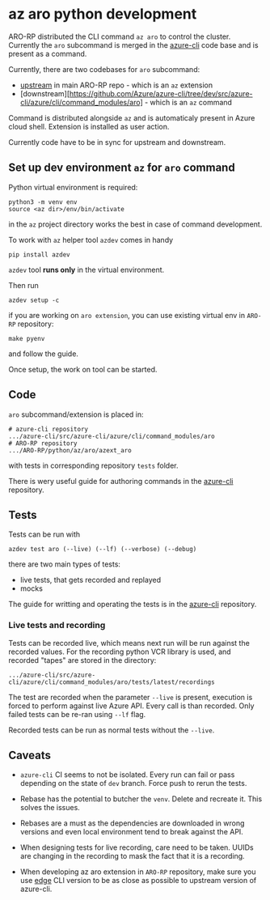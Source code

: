 # az aro python development

ARO-RP distributed the CLI command `az aro` to control the cluster.
Currently the `aro` subcommand is merged in the
[azure-cli](https://github.com/azure/azure-cli) code base and
is present as a command.

Currently, there are two codebases for `aro` subcommand:

* [upstream](https://github.com/Azure/ARO-RP/tree/master/python/az/aro) in main ARO-RP repo - which is an `az` extension
* [downstream][https://github.com/Azure/azure-cli/tree/dev/src/azure-cli/azure/cli/command_modules/aro] - which is an `az` command

Command is distributed alongside `az` and is automaticaly present in Azure cloud
shell. Extension is installed as user action.

Currently code have to be in sync for upstream and downstream.

## Set up dev environment `az` for `aro` command

Python virtual environment is required:

```
python3 -m venv env
source <az dir>/env/bin/activate
```

in the `az` project directory works the best in case of command development.

To work with `az` helper tool `azdev` comes in handy

```
pip install azdev
```

`azdev` tool **runs only** in the virtual environment.

Then run

```
azdev setup -c
```
if you are working on `aro extension`, you can use existing virtual env in
`ARO-RP` repository:

```
make pyenv
```

and follow the guide.

Once setup, the work on tool can be started.

## Code

`aro` subcommand/extension is placed in:

```
# azure-cli repository
.../azure-cli/src/azure-cli/azure/cli/command_modules/aro
# ARO-RP repository
.../ARO-RP/python/az/aro/azext_aro
```


with tests in corresponding repository `tests` folder.


There is wery useful guide for authoring commands in the
[azure-cli](https://github.com/Azure/azure-cli/tree/dev/doc/authoring_command_modules) repository.

## Tests

Tests can be run with

```
azdev test aro (--live) (--lf) (--verbose) (--debug)
```

there are two main types of tests:

* live tests, that gets recorded and replayed
* mocks

The guide for writting and operating the tests is in the
[azure-cli](https://github.com/Azure/azure-cli/blob/dev/doc/authoring_tests.md) repository.

### Live tests and recording

Tests can be recorded live, which means next run will be run against
the recorded values. For the recording python VCR library is used, and
recorded "tapes" are stored in the directory:

```
.../azure-cli/src/azure-cli/azure/cli/command_modules/aro/tests/latest/recordings
```

The test are recorded when the parameter `--live` is present, execution is
forced to perform against live Azure API. Every call is than recorded. Only failed
tests can be re-ran using `--lf` flag.

Recorded tests can be run as normal tests without the `--live`.

## Caveats

* `azure-cli` CI seems to not be isolated. Every run can fail or pass depending
on the state of `dev` branch. Force push to rerun the tests.

* Rebase has the potential to butcher the `venv`. Delete and recreate it. This
solves the issues.

* Rebases are a must as the dependencies are downloaded in wrong versions and even
local environment tend to break against the API.

* When designing tests for live recording, care need to be taken. UUIDs
are changing in the recording to mask the fact that it is a recording.

* When developing az aro extension in `ARO-RP` repository, make sure you use
[edge](https://github.com/Azure/azure-cli#edge-builds) CLI version to be as close
as possible to upstream version of azure-cli.
